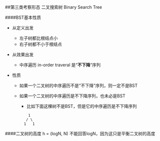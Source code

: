 ##第三类考察形态
二叉搜索树 Binary Search Tree

####BST基本性质
- 从定义出发
    - 左子树都比根结点小
    - 右子树都不小于根结点
    
- 从效果出发
    - 中序遍历 in-order traveral 是“**不下降**”序列
    
- 性质
    - 如果一个二叉树的中序遍历不是“不下降”序列，则一定不是BST
    - 如果一个二叉树的中序遍历是不下降序列，也未必是BST
        - 比如下面这棵树不是BST，但是它的中序遍历是不下降序列
        
        ```
            1
           / \
          1   1
        
        ```

####二叉树的高度 h = (logN, N)
不能回答logN，因为这只是平衡二叉树的高度
